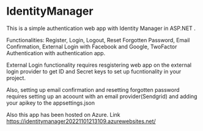 # IdentityManager
This is a simple authentication web app with Identity Manager in ASP.NET .

Functionalities: Register, Login, Logout, Reset Forgotten Password, Email Confirmation, External Login with Facebook and Google, TwoFactor Authentication with authentication app.

External Login functionality requires resgistering web app on the external login provider to get ID and Secret keys to set up fucntionality in your project.

Also, setting up email confirmation and resetting forgotten password requires setting up an acoount with an email provider(Sendgrid) and adding your apikey to the appsettings.json

Also this app has been hosted on Azure. Link https://identitymanager20221101213109.azurewebsites.net/
